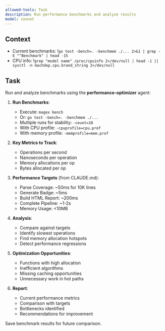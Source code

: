 ```yaml
---
allowed-tools: Task
description: Run performance benchmarks and analyze results
model: sonnet
---
```


## Context
- Current benchmarks: !`go test -bench=. -benchmem ./... 2>&1 | grep -E "^Benchmark" | head -15`
- CPU info: !`grep "model name" /proc/cpuinfo 2>/dev/null | head -1 || sysctl -n machdep.cpu.brand_string 2>/dev/null`

## Task

Run and analyze benchmarks using the **performance-optimizer** agent:

1. **Run Benchmarks**:
   - Execute: `magex bench`
   - Or: `go test -bench=. -benchmem ./...`
   - Multiple runs for stability: `-count=10`
   - With CPU profile: `-cpuprofile=cpu.prof`
   - With memory profile: `-memprofile=mem.prof`

2. **Key Metrics to Track**:
   - Operations per second
   - Nanoseconds per operation
   - Memory allocations per op
   - Bytes allocated per op

3. **Performance Targets** (from CLAUDE.md):
   - Parse Coverage: ~50ms for 10K lines
   - Generate Badge: ~5ms
   - Build HTML Report: ~200ms
   - Complete Pipeline: ~1-2s
   - Memory Usage: <10MB

4. **Analysis**:
   - Compare against targets
   - Identify slowest operations
   - Find memory allocation hotspots
   - Detect performance regressions

5. **Optimization Opportunities**:
   - Functions with high allocation
   - Inefficient algorithms
   - Missing caching opportunities
   - Unnecessary work in hot paths

6. **Report**:
   - Current performance metrics
   - Comparison with targets
   - Bottlenecks identified
   - Recommendations for improvement

Save benchmark results for future comparison.
